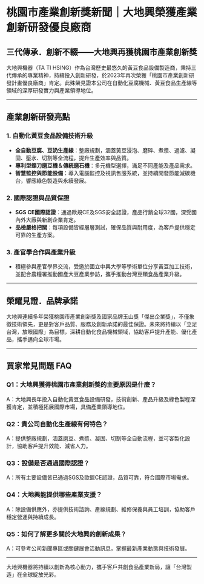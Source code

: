 # 桃園市產業創新獎新聞｜大地興榮獲產業創新研發優良廠商

## 三代傳承．創新不輟——大地興再獲桃園市產業創新獎

大地興機器（TA TI HSING）作為台灣歷史最悠久的黃豆食品設備製造商，秉持三代傳承的專業精神，持續投入創新研發，於2023年再次榮獲「桃園市產業創新研發計畫優良廠商」肯定。此殊榮見證本公司在自動化豆腐機械、黃豆食品生產線等領域的深厚研發實力與產業領導地位。

---

## 產業創新研發亮點

### 1. 自動化黃豆食品設備技術升級
- **全自動豆腐、豆奶生產線**：整廠規劃，涵蓋黃豆浸泡、磨碎、煮漿、過濾、凝固、壓水、切割等全流程，提升生產效率與品質。
- **專利型蝶刀磨豆機＆傳統磨石機**：多元機型選擇，滿足不同產能及產品需求。
- **智慧監控與節能設備**：導入電腦監控及視訊售服系統，並持續開發節能減碳機台，響應綠色製造與永續發展。

### 2. 國際認證與品質保證
- **SGS CE國際認證**：通過歐規CE及SGS安全認證，產品行銷全球32國，深受國內外大廠與新創企業肯定。
- **品檢嚴格把關**：每項設備皆經層層測試，確保品質與耐用度，為客戶提供穩定可靠的生產方案。

### 3. 產官學合作與產業升級
- 積極參與產官學界交流，受邀於國立中興大學等學術單位分享黃豆加工技術，並配合農糧署推動國產大豆產業參訪，攜手推動台灣豆類食品產業升級。

---

## 榮耀見證．品牌承諾

大地興連續多年榮獲桃園市產業創新獎及國家品牌玉山獎「傑出企業獎」，不僅象徵技術領先，更是對客戶品質、服務及創新承諾的最佳保證。未來將持續以「立足台灣，放眼國際」為目標，深耕自動化食品機械領域，協助客戶提升產能、優化產品，攜手邁向全球市場。

---

## 買家常見問題 FAQ

### Q1：大地興獲得桃園市產業創新獎的主要原因是什麼？
A：大地興長年投入自動化黃豆食品設備研發，技術創新、產品升級及綠色製程深獲肯定，並積極拓展國際市場，具備產業領導地位。

### Q2：貴公司自動化生產線有何特色？
A：提供整廠規劃，涵蓋磨豆、煮漿、凝固、切割等全自動流程，並可客製化設計，協助客戶提升效能、減省人力。

### Q3：設備是否通過國際認證？
A：所有主要設備皆已通過SGS及歐盟CE認證，品質可靠，符合國際市場需求。

### Q4：大地興能提供哪些產業支援？
A：除設備供應外，亦提供技術諮詢、產線規劃、維修保養與員工培訓，協助客戶穩定營運與持續成長。

### Q5：如何了解更多關於大地興的創新成果？
A：可參考公司新聞專區或關鍵展會活動訊息，掌握最新產業動態與技術發展。

---

大地興機器將持續以創新為核心動力，攜手客戶共創食品產業新局，讓「台灣製造」在全球綻放光彩。
